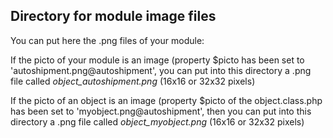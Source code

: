 
Directory for module image files
--------------------------------

You can put here the .png files of your module:


If the picto of your module is an image (property $picto has been set to 'autoshipment.png@autoshipment', you can put into this
directory a .png file called *object_autoshipment.png* (16x16 or 32x32 pixels)


If the picto of an object is an image (property $picto of the object.class.php has been set to 'myobject.png@autoshipment', then you can put into this
directory a .png file called *object_myobject.png* (16x16 or 32x32 pixels)

